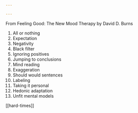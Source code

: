 ```yaml
---

---
```


From Feeling Good: The New Mood Therapy by David D. Burns

1. All or nothing
2. Expectation
3. Negativity
4. Black filter
5. Ignoring positives
6. Jumping to conclusions
7. Mind reading
8. Exaggeration
9. Should would sentences
10. Labeling
11. Taking it personal
12. Hedonic adaptation
13. Unfit mental models

[[hard-times]]